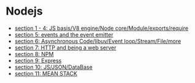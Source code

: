 # Nodejs

* [section 1 - 4: JS basis/V8 engine/Node core/Module/exports/require]()
* [section 5: events and the event emitter]()
* [section 6: Asynchronous Code/libuv/Event loop/Stream/File/more]()
* [section 7: HTTP and being a web server]()
* [section 8: NPM]()
* [section 9: Express]()
* [section 10: JS/JSON/DataBase]()
* [section 11: MEAN STACK]()